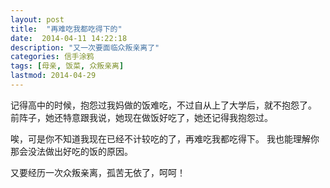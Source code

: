 ```yaml
---
layout: post
title:  "再难吃我都吃得下的"
date:  2014-04-11 14:22:18
description: "又一次要面临众叛亲离了"
categories: 信手涂鸦
tags: [母亲, 饭菜, 众叛亲离]
lastmod: 2014-04-29
--- 
```


记得高中的时候，抱怨过我妈做的饭难吃，不过自从上了大学后，就不抱怨了。
前阵子，她还特意跟我说，她现在做饭好吃了，她还记得我抱怨过。

唉，可是你不知道我现在已经不计较吃的了，再难吃我都吃得下。
我也能理解你那会没法做出好吃的饭的原因。


又要经历一次众叛亲离，孤苦无依了，呵呵！
